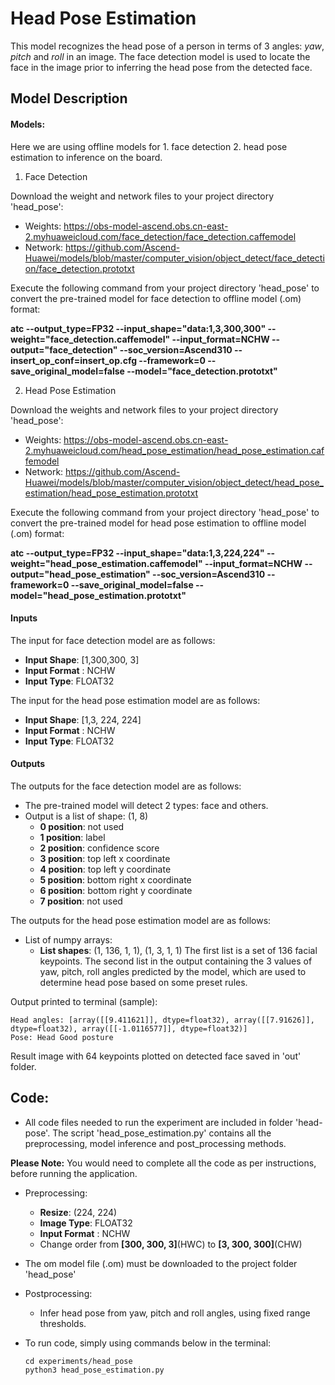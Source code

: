 # Head Pose Estimation
This model recognizes the head pose of a person in terms of 3 angles: *yaw*, *pitch* and *roll* in an image. 
The face detection model is used to locate the face in the image prior to inferring the head pose from the detected face.

## Model Description

#### Models:
Here we are using offline models for 1. face detection 2. head pose estimation to inference on the board. 



1. Face Detection

Download the weight and network files to your project directory 'head_pose':

- Weights: https://obs-model-ascend.obs.cn-east-2.myhuaweicloud.com/face_detection/face_detection.caffemodel
- Network: https://github.com/Ascend-Huawei/models/blob/master/computer_vision/object_detect/face_detection/face_detection.prototxt

Execute the following command from your project directory 'head_pose' to convert the pre-trained model for face detection to offline model (.om) format:

**atc --output_type=FP32 --input_shape="data:1,3,300,300" --weight="face_detection.caffemodel" --input_format=NCHW --output="face_detection" --soc_version=Ascend310 
--insert_op_conf=insert_op.cfg --framework=0 --save_original_model=false 
--model="face_detection.prototxt"**



2. Head Pose Estimation

Download the weights and network files to your project directory 'head_pose':

- Weights:
https://obs-model-ascend.obs.cn-east-2.myhuaweicloud.com/head_pose_estimation/head_pose_estimation.caffemodel
- Network: https://github.com/Ascend-Huawei/models/blob/master/computer_vision/object_detect/head_pose_estimation/head_pose_estimation.prototxt


Execute the following command from your project directory 'head_pose' to convert the pre-trained model for head pose estimation to offline model (.om) format:

**atc --output_type=FP32 --input_shape="data:1,3,224,224" --weight="head_pose_estimation.caffemodel" --input_format=NCHW --output="head_pose_estimation"
--soc_version=Ascend310 --framework=0 --save_original_model=false --model="head_pose_estimation.prototxt"**


#### Inputs
The input for face detection model are as follows:
- **Input Shape**: [1,300,300, 3]
- **Input Format** : NCHW
- **Input Type**: FLOAT32

The input for the head pose estimation model are as follows:
- **Input Shape**: [1,3, 224, 224]
- **Input Format** : NCHW
- **Input Type**: FLOAT32

#### Outputs
The outputs for the face detection model are as follows:
- The pre-trained model will detect 2 types: face and others.
- Output is a list of shape: (1, 8)
  - **0 position**: not used
  - **1 position**: label
  - **2 position**: confidence score
  - **3 position**: top left x coordinate
  - **4 position**: top left y coordinate
  - **5 position**: bottom right x coordinate
  - **6 position**: bottom right y coordinate
  - **7 position**: not used

The outputs for the head pose estimation model are as follows:
- List of numpy arrays: 
  - **List shapes**: (1, 136, 1, 1), (1, 3, 1, 1)
The first list is a set of 136 facial keypoints. The second list in the output containing the 3 values of yaw, pitch, roll angles predicted by the model, which are used to determine head pose based on some preset rules.

Output printed to terminal (sample):
```
Head angles: [array([[9.411621]], dtype=float32), array([[7.91626]], dtype=float32), array([[-1.0116577]], dtype=float32)]
Pose: Head Good posture
```
Result image with 64 keypoints plotted on detected face saved in 'out' folder.

  
## Code:

  - All code files needed to run the experiment are included in folder 'head-pose'. The script 'head_pose_estimation.py' contains all the preprocessing, model inference and post_processing methods. 
  
  **Please Note:** You would need to complete all the code as per instructions, before running the application.
  
  - Preprocessing: 
    - **Resize**: (224, 224)
    - **Image Type**: FLOAT32
    - **Input Format** : NCHW
    - Change order from **[300, 300, 3]**(HWC) to **[3, 300, 300]**(CHW)
  
  - The om model file (.om) must be downloaded to the project folder 'head_pose'
 
  - Postprocessing:
    - Infer head pose from yaw, pitch and roll angles, using fixed range thresholds.

    
  - To run code, simply using commands below in the terminal:
  
    ``` 
    cd experiments/head_pose
    python3 head_pose_estimation.py 
    ``` 












  













